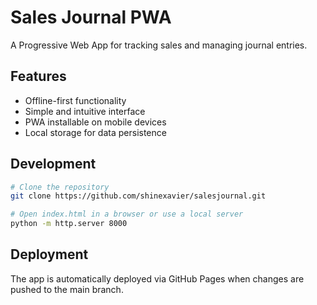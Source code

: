 # Sales Journal PWA

A Progressive Web App for tracking sales and managing journal entries.

## Features
- Offline-first functionality
- Simple and intuitive interface
- PWA installable on mobile devices
- Local storage for data persistence

## Development
```bash
# Clone the repository
git clone https://github.com/shinexavier/salesjournal.git

# Open index.html in a browser or use a local server
python -m http.server 8000
```

## Deployment
The app is automatically deployed via GitHub Pages when changes are pushed to the main branch.
